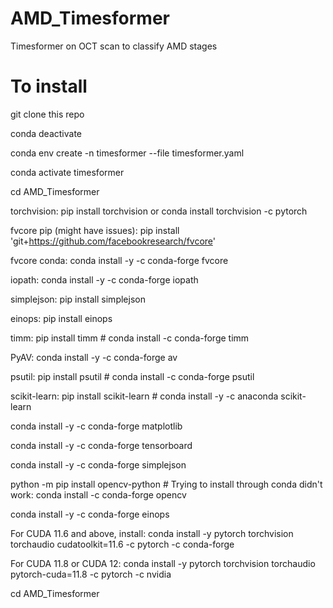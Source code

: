 # AMD_Timesformer
Timesformer on OCT scan to classify AMD stages 


# To install

git clone this repo

conda deactivate 

conda env create -n timesformer --file timesformer.yaml

conda activate timesformer

cd AMD_Timesformer

torchvision: pip install torchvision or conda install torchvision -c pytorch

fvcore pip (might have issues): pip install 'git+https://github.com/facebookresearch/fvcore'

fvcore conda: conda install -y -c conda-forge fvcore

iopath: conda install -y -c conda-forge iopath

simplejson: pip install simplejson

einops: pip install einops

timm: pip install timm   # conda install -c conda-forge timm

PyAV: conda install -y -c conda-forge av

psutil: pip install psutil  # conda install -c conda-forge psutil

scikit-learn: pip install scikit-learn  # conda install -y -c anaconda scikit-learn

conda install -y -c conda-forge matplotlib

conda install -y -c conda-forge tensorboard

conda install -y -c conda-forge simplejson

python -m pip install opencv-python    # Trying to install through conda didn't work: conda install -c conda-forge opencv

conda install -y -c conda-forge einops

For CUDA 11.6 and above, install: conda install -y pytorch torchvision torchaudio cudatoolkit=11.6 -c pytorch -c conda-forge

For CUDA 11.8 or CUDA 12:  conda install -y pytorch torchvision torchaudio pytorch-cuda=11.8 -c pytorch -c nvidia



cd AMD_Timesformer
